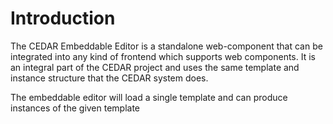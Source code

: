 # Introduction

The CEDAR Embeddable Editor is a standalone web-component that can be integrated into any kind of frontend which supports web components.
It is an integral part of the CEDAR project and uses the same template and instance structure that the CEDAR system does.

The embeddable editor will load a single template and can produce instances of the given template

